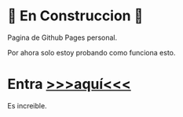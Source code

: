 # 🚧 En Construccion 🚧

Pagina de Github Pages personal.

Por ahora solo estoy probando como funciona esto.

# Entra [>>>aquí<<<](https://moxwel.github.io/)

Es increible.
